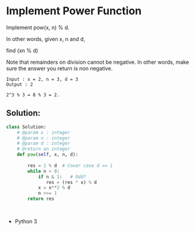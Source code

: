 # Implement Power Function

Implement pow(x, n) % d.

In other words, given x, n and d,

find (xn % d)

Note that remainders on division cannot be negative.
In other words, make sure the answer you return is non negative.

    Input : x = 2, n = 3, d = 3
    Output : 2

    2^3 % 3 = 8 % 3 = 2.

## **Solution:**

```python
class Solution:
    # @param x : integer
    # @param n : integer
    # @param d : integer
    # @return an integer
    def pow(self, x, n, d):
        
        res = 1 % d  # Cover case d == 1
        while n > 0:
            if n & 1:   # Odd?
               res = (res * x) % d
            x = x**2 % d
            n >>= 1
        return res
            
               
```

* Python 3